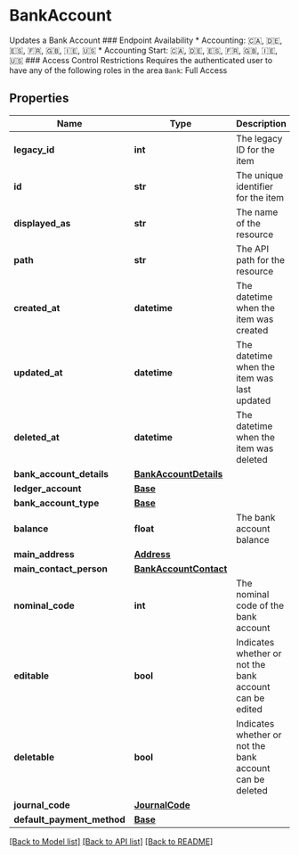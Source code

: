 # BankAccount

Updates a Bank Account  ### Endpoint Availability  * Accounting: 🇨🇦, 🇩🇪, 🇪🇸, 🇫🇷, 🇬🇧, 🇮🇪, 🇺🇸 * Accounting Start: 🇨🇦, 🇩🇪, 🇪🇸, 🇫🇷, 🇬🇧, 🇮🇪, 🇺🇸  ### Access Control Restrictions  Requires the authenticated user to have any of the following roles in the area `Bank`: Full Access
## Properties
Name | Type | Description | Notes
------------ | ------------- | ------------- | -------------
**legacy_id** | **int** | The legacy ID for the item | [optional] 
**id** | **str** | The unique identifier for the item | [optional] 
**displayed_as** | **str** | The name of the resource | [optional] 
**path** | **str** | The API path for the resource | [optional] 
**created_at** | **datetime** | The datetime when the item was created | [optional] 
**updated_at** | **datetime** | The datetime when the item was last updated | [optional] 
**deleted_at** | **datetime** | The datetime when the item was deleted | [optional] 
**bank_account_details** | [**BankAccountDetails**](BankAccountDetails.md) |  | [optional] 
**ledger_account** | [**Base**](Base.md) |  | [optional] 
**bank_account_type** | [**Base**](Base.md) |  | [optional] 
**balance** | **float** | The bank account balance | [optional] 
**main_address** | [**Address**](Address.md) |  | [optional] 
**main_contact_person** | [**BankAccountContact**](BankAccountContact.md) |  | [optional] 
**nominal_code** | **int** | The nominal code of the bank account | [optional] 
**editable** | **bool** | Indicates whether or not the bank account can be edited | [optional] 
**deletable** | **bool** | Indicates whether or not the bank account can be deleted | [optional] 
**journal_code** | [**JournalCode**](JournalCode.md) |  | [optional] 
**default_payment_method** | [**Base**](Base.md) |  | [optional] 

[[Back to Model list]](../README.md#documentation-for-models) [[Back to API list]](../README.md#documentation-for-api-endpoints) [[Back to README]](../README.md)


